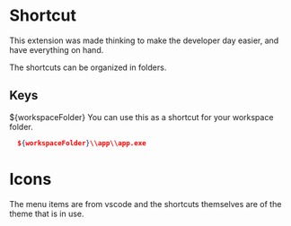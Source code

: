 # Shortcut

This extension was made thinking to make the developer day easier, and have everything on hand.

The shortcuts can be organized in folders.

## Keys

${workspaceFolder}
 You can use this as a shortcut for your workspace folder.
```json
  ${workspaceFolder}\\app\\app.exe
```

# Icons

The menu items are from vscode and the shortcuts themselves are of the theme that is in use.
